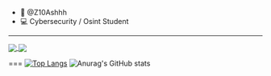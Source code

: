 - 👋 @Z10Ashhh 
- 💻 Cybersecurity / Osint Student



--------------------------------------------------------








<a href="https://github.com/anuraghazra/github-readme-stats">
  <img align="center" src="https://github-readme-stats.vercel.app/api/pin/?username=anuraghazra&repo=github-readme-stats" />
</a>
<a href="https://github.com/anuraghazra/convoychat">
  <img align="center" src="https://github-readme-stats.vercel.app/api/pin/?username=anuraghazra&repo=convoychat" />
</a>


===
[![Top Langs](https://github-readme-stats.vercel.app/api/top-langs/?username=Ash&langs_count=8)](https://github.com/anuraghazra/github-readme-stats)            ![Anurag's GitHub stats](https://github-readme-stats.vercel.app/api?username=Ash&show_icons=true&theme=radical)
